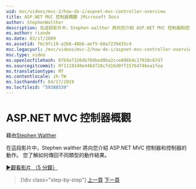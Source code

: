 ```yaml
---
uid: mvc/videos/mvc-2/how-do-i/aspnet-mvc-controller-overview
title: ASP.NET MVC 控制器概觀 |Microsoft Docs
author: StephenWalther
description: 在這段影片中，Stephen walther 將向您介紹 ASP.NET MVC 控制器和控制器的動作。 您了解如何傳回不同類型的動作結果。
ms.author: riande
ms.date: 03/17/2009
ms.assetid: f6c9fc19-a2b8-48b6-aef5-68a7239435c4
msc.legacyurl: /mvc/videos/mvc-2/how-do-i/aspnet-mvc-controller-overview
msc.type: video
ms.openlocfilehash: 07b9a7326db70dbed0ba2cce896b4c27020c67d7
ms.sourcegitcommit: 0f1119340e4464720cfd16d0ff15764746ea1fea
ms.translationtype: MT
ms.contentlocale: zh-TW
ms.lasthandoff: 04/17/2019
ms.locfileid: "59388539"
---
```

# <a name="aspnet-mvc-controller-overview"></a>ASP.NET MVC 控制器概觀

藉由[Stephen Walther](https://github.com/StephenWalther)

在這段影片中，Stephen walther 將向您介紹 ASP.NET MVC 控制器和控制器的動作。 您了解如何傳回不同類型的動作結果。

[&#9654;觀看影片 （5 分鐘）](https://channel9.msdn.com/Blogs/ASP-NET-Site-Videos/aspnet-mvc-controller-overview)

> [!div class="step-by-step"]
> [上一頁](understanding-models-views-and-controllers.md)
> [下一頁](understanding-controllers-controller-actions-and-action-results.md)
